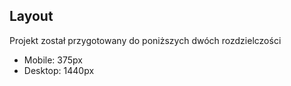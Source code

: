 ## Layout

Projekt został przygotowany do poniższych dwóch rozdzielczości

- Mobile: 375px
- Desktop: 1440px

